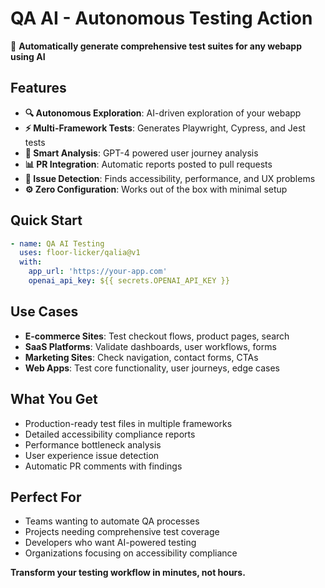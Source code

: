# QA AI - Autonomous Testing Action

🤖 **Automatically generate comprehensive test suites for any webapp using AI**

## Features

- **🔍 Autonomous Exploration**: AI-driven exploration of your webapp
- **⚡ Multi-Framework Tests**: Generates Playwright, Cypress, and Jest tests
- **🧠 Smart Analysis**: GPT-4 powered user journey analysis
- **📊 PR Integration**: Automatic reports posted to pull requests
- **🚨 Issue Detection**: Finds accessibility, performance, and UX problems
- **⚙️ Zero Configuration**: Works out of the box with minimal setup

## Quick Start

```yaml
- name: QA AI Testing
  uses: floor-licker/qalia@v1
  with:
    app_url: 'https://your-app.com'
    openai_api_key: ${{ secrets.OPENAI_API_KEY }}
```

## Use Cases

- **E-commerce Sites**: Test checkout flows, product pages, search
- **SaaS Platforms**: Validate dashboards, user workflows, forms  
- **Marketing Sites**: Check navigation, contact forms, CTAs
- **Web Apps**: Test core functionality, user journeys, edge cases

## What You Get

- Production-ready test files in multiple frameworks
- Detailed accessibility compliance reports
- Performance bottleneck analysis
- User experience issue detection
- Automatic PR comments with findings

## Perfect For

- Teams wanting to automate QA processes
- Projects needing comprehensive test coverage
- Developers who want AI-powered testing
- Organizations focusing on accessibility compliance

**Transform your testing workflow in minutes, not hours.** 